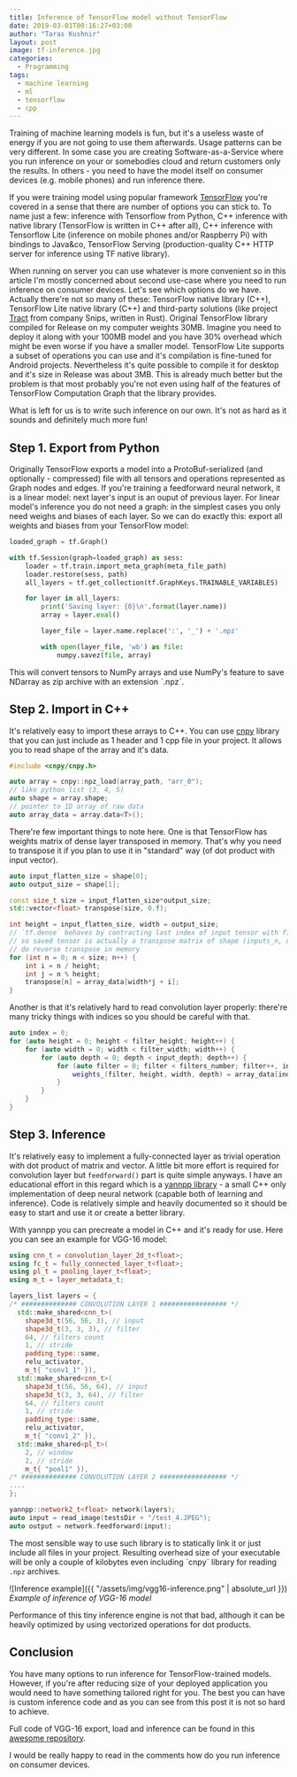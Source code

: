 ```yaml
---
title: Inference of TensorFlow model without TensorFlow
date: 2019-03-01T00:16:27+03:00
author: "Taras Kushnir"
layout: post
image: tf-inference.jpg
categories:
  - Programming
tags:
  - machine learning
  - ml
  - tensorflow
  - cpp
---
```


Training of machine learning models is fun, but it's a useless waste of energy if you are not going to use them afterwards. Usage patterns can be very different. In some case you are creating Software-as-a-Service where you run inference on your or somebodies cloud and return customers only the results. In others - you need to have the model itself on consumer devices (e.g. mobile phones) and run inference there.

If you were training model using popular framework [TensorFlow](https://tensorflow.org) you're covered in a sense that there are number of options you can stick to. To name just a few: inference with Tensorflow from Python, C++ inference with native library (TensorFlow is written in C++ after all), C++ inference with Tensorflow Lite (inference on mobile phones and/or Raspberry Pi) with bindings to Java&co, TensorFlow Serving (production-quality C++ HTTP server for inference using TF native library).

When running on server you can use whatever is more convenient so in this article I'm mostly concerned about second use-case where you need to run inference on consumer devices. Let's see which options do we have. Actually there're not so many of these: TensorFlow native library (C++), TensorFlow Lite native library (C++) and third-party solutions (like project [Tract](https://github.com/snipsco/tract) from company Snips, written in Rust). Original TensorFlow library compiled for Release on my computer weights 30MB. Imagine you need to deploy it along with your 100MB model and you have 30% overhead which might be even worse if you have a smaller model. TensorFlow Lite supports a subset of operations you can use and it's compilation is fine-tuned for Android projects. Nevertheless it's quite possible to compile it for desktop and it's size in Release was about 3MB. This is already much better but the problem is that most probably you're not even using half of the features of TensorFlow Computation Graph that the library provides.

What is left for us is to write such inference on our own. It's not as hard as it sounds and definitely much more fun!

## Step 1. Export from Python

Originally TensorFlow exports a model into a ProtoBuf-serialized (and optionally - compressed) file with all tensors and operations represented as Graph nodes and edges. If you're training a feedforward neural network, it is a linear model: next layer's input is an ouput of previous layer. For linear model's inference you do not need a graph: in the simplest cases you only need weighs and biases of each layer. So we can do exactly this: export all weights and biases from your TensorFlow model:

```python
loaded_graph = tf.Graph()

with tf.Session(graph=loaded_graph) as sess:
    loader = tf.train.import_meta_graph(meta_file_path)
    loader.restore(sess, path)
    all_layers = tf.get_collection(tf.GraphKeys.TRAINABLE_VARIABLES)

    for layer in all_layers:
        print('Saving layer: {0}\n'.format(layer.name))
        array = layer.eval()

        layer_file = layer.name.replace(':', '_') + '.npz'

        with open(layer_file, 'wb') as file:
            numpy.savez(file, array)
```

This will convert tensors to NumPy arrays and use NumPy's feature to save NDarray as zip archive with an extension ˋ.npzˋ.

## Step 2. Import in C++

It's relatively easy to import these arrays to C++. You can use [cnpy](http://github.com/rogersce/cnpy) library that you can just include as 1 header and 1 cpp file in your project. It allows you to read shape of the array and it's data.

```cpp
#include <cnpy/cnpy.h>

auto array = cnpy::npz_load(array_path, "arr_0");
// like python list (3, 4, 5)
auto shape = array.shape;
// pointer to 1D array of raw data
auto array_data = array.data<T>();
```

There're few important things to note here. One is that TensorFlow has weights matrix of dense layer transposed in memory. That's why you need to transpose it if you plan to use it in "standard" way (of dot product with input vector).

```cpp
auto input_flatten_size = shape[0];
auto output_size = shape[1];

const size_t size = input_flatten_size*output_size;
std::vector<float> transpose(size, 0.f);

int height = input_flatten_size, width = output_size;
// `tf.dense` behaves by contracting last index of input tensor with first index of weights tensor
// so saved tensor is actually a transpose matrix of shape (inputs_n, outputs_n, 1)
// do reverse transpose in memory
for (int n = 0; n < size; n++) {
    int i = n / height;
    int j = n % height;
    transpose[n] = array_data[width*j + i];
}
```

Another is that it's relatively hard to read convolution layer properly: there're many tricky things with indices so you should be careful with that.

```cpp
auto index = 0;
for (auto height = 0; height < filter_height; height++) {
    for (auto width = 0; width < filter_width; width++) {
        for (auto depth = 0; depth < input_depth; depth++) {
            for (auto filter = 0; filter < filters_number; filter++, index++) {
                weights_(filter, height, width, depth) = array_data[index];
            }
        }
    }
}
```

## Step 3. Inference

It's relatively easy to implement a fully-connected layer as trivial operation with dot product of matrix and vector. A little bit more effort is required for convolution layer but `feedforward()` part is quite simple anyways. I have an educational effort in this regard which is a [yannpp library](https://github.com/ribtoks/yannpp) - a small C++ only implementation of deep neural network (capable both of learning and inference). Code is relatively simple and heavily documented so it should be easy to start and use it or create a better library.

With yannpp you can precreate a model in C++ and it's ready for use. Here you can see an example for VGG-16 model:

```cpp
using cnn_t = convolution_layer_2d_t<float>;
using fc_t = fully_connected_layer_t<float>;
using pl_t = pooling_layer_t<float>;
using m_t = layer_metadata_t;

layers_list layers = {
/* ############## CONVOLUTION LAYER 1 ################# */
  std::make_shared<cnn_t>(
    shape3d_t(56, 56, 3), // input
    shape3d_t(3, 3, 3), // filter
    64, // filters count
    1, // stride
    padding_type::same,
    relu_activator,
    m_t{ "conv1_1" }),
  std::make_shared<cnn_t>(
    shape3d_t(56, 56, 64), // input
    shape3d_t(3, 3, 64), // filter
    64, // filters count
    1, // stride
    padding_type::same,
    relu_activator,
    m_t{ "conv1_2" }),
  std::make_shared<pl_t>(
    2, // window
    2, // stride
    m_t{ "pool1" }),
/* ############## CONVOLUTION LAYER 2 ################# */
....
};

yannpp::network2_t<float> network(layers);
auto input = read_image(testsDir + "/test_4.JPEG");
auto output = network.feedforward(input);
```

The most sensible way to use such library is to statically link it or just include all files in your project. Resulting overhead size of your executable will be only a couple of kilobytes even including ˋcnpyˋ library for reading `.npz` archives.

![Inference example]({{ "/assets/img/vgg16-inference.png" | absolute_url }})
*Example of inference of VGG-16 model*

Performance of this tiny inference engine is not that bad, although it can be heavily optimized by using vectorized operations for dot products.

## Conclusion

You have many options to run inference for TensorFlow-trained models. However, if you're after reducing size of your deployed application you would need to have something tailored right for you. The best you can have is custom inference code and as you can see from this post it is not so hard to achieve.

Full code of VGG-16 export, load and inference can be found in this [awesome repository](https://github.com/Vearol/Tensorflow-Model-Inference).

I would be really happy to read in the comments how do you run inference on consumer devices.
